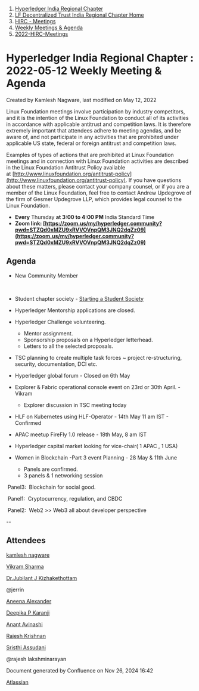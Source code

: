 1. [Hyperledger India Regional Chapter](index.html)
2. [LF Decentralized Trust India Regional Chapter Home](LF-Decentralized-Trust-India-Regional-Chapter-Home_19169282.html)
3. [HIRC - Meetings](HIRC---Meetings_19169350.html)
4. [Weekly Meetings &amp; Agenda](19169352.html)
5. [2022-HIRC-Meetings](2022-HIRC-Meetings_19170168.html)

# Hyperledger India Regional Chapter : 2022-05-12 Weekly Meeting &amp; Agenda

Created by Kamlesh Nagware, last modified on May 12, 2022

Linux Foundation meetings involve participation by industry competitors, and it is the intention of the Linux Foundation to conduct all of its activities in accordance with applicable antitrust and competition laws. It is therefore extremely important that attendees adhere to meeting agendas, and be aware of, and not participate in any activities that are prohibited under applicable US state, federal or foreign antitrust and competition laws.

Examples of types of actions that are prohibited at Linux Foundation meetings and in connection with Linux Foundation activities are described in the Linux Foundation Antitrust Policy available at [http://www.linuxfoundation.org/antitrust-policy](http://www.linuxfoundation.org/antitrust-policy). If you have questions about these matters, please contact your company counsel, or if you are a member of the Linux Foundation, feel free to contact Andrew Updegrove of the firm of Gesmer Updegrove LLP, which provides legal counsel to the Linux Foundation.

- **Every** Thursday **at 3:00 to 4:00 PM** India Standard Time
- **Zoom link: [https://zoom.us/my/hyperledger.community?pwd=STZQd0xMZU9xRVVOVnpQM3JNQ2dqZz09](https://zoom.us/my/hyperledger.community?pwd=STZQd0xMZU9xRVVOVnpQM3JNQ2dqZz09)**

## Agenda

- New Community Member

         

- Student chapter society - [Starting a Student Society](https://lf-hyperledger.atlassian.net/wiki/display/HIRC/Starting+a+Student+Society)
- Hyperledger Mentorship applications are closed.
- Hyperledger Challenge volunteering.
  
  - Mentor assignment.
  - Sponsorship proposals on a Hyperledger letterhead.
  - Letters to all the selected proposals.
- TSC planning to create multiple task forces ~ project re-structuring, security, documentation, DCI etc.
- Hyperledger global forum - Closed on 6th May
- Explorer &amp; Fabric operational console event on 23rd or 30th April. - Vikram 
  
  - Explorer discussion in TSC meeting today
- HLF on Kubernetes using HLF-Operator - 14th May 11 am IST - Confirmed
- APAC meetup FireFly 1.0 release - 18th May, 8 am IST
- Hyperledger capital market looking for vice-chair( 1 APAC , 1 USA)

<!--THE END-->

- Women in Blockchain -Part 3 event Planning - 28 May &amp; 11th June
  
  - Panels are confirmed.
  - 3 panels &amp; 1 networking session

 Panel3:  Blockchain for social good.

 Panel1:  Cryptocurrency, regulation, and CBDC

 Panel2:  Web2 &gt;&gt; Web3 all about developer perspective

--

## Attendees

[kamlesh nagware](https://lf-hyperledger.atlassian.net/wiki/people/557058:8e1fc425-f938-4b39-ad13-9cd8b0ddde52?ref=confluence)

[Vikram Sharma](https://lf-hyperledger.atlassian.net/wiki/people/712020:af0c3f29-e190-4dc2-9098-9266b1dc0dab?ref=confluence)

[Dr.Jubilant J Kizhakethottam](https://lf-hyperledger.atlassian.net/wiki/people/712020:0d678bcc-aca2-4bee-a41d-7de4970bf4fa?ref=confluence)

@jerrin

[Aneena Alexander](https://lf-hyperledger.atlassian.net/wiki/people/712020:bdbe36b1-ec43-4936-8a18-47bb99a3d640?ref=confluence)

[Deepika P Karanji](https://lf-hyperledger.atlassian.net/wiki/people/712020:34119971-4220-42fd-b14f-cf9dee0205ef?ref=confluence)

[Anant Avinashi](https://lf-hyperledger.atlassian.net/wiki/people/63304d689b32cfef9326331b?ref=confluence)

[Rajesh Krishnan](https://lf-hyperledger.atlassian.net/wiki/people/712020:edfbbf83-28be-4c2e-8863-7b0570fb781e?ref=confluence)

[Sristhi Assudani](https://lf-hyperledger.atlassian.net/wiki/people/712020:8bdfae7b-d234-449a-a95c-027324e5a3c0?ref=confluence)

@rajesh lakshminarayan

Document generated by Confluence on Nov 26, 2024 16:42

[Atlassian](http://www.atlassian.com/)
